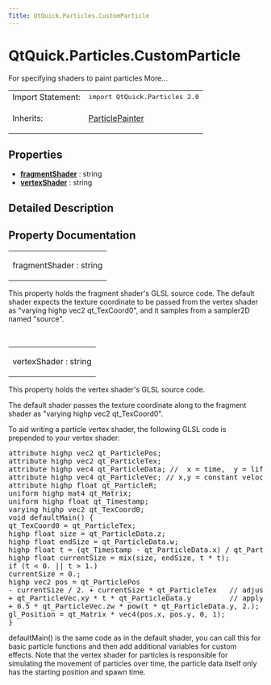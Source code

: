 ```yaml
---
Title: QtQuick.Particles.CustomParticle
---
```


# QtQuick.Particles.CustomParticle

<span class="subtitle"></span>
<!-- $$$CustomParticle-brief -->
<p>For specifying shaders to paint particles More...</p>
<!-- @@@CustomParticle -->
<table class="alignedsummary">
<tr><td class="memItemLeft rightAlign topAlign"> Import Statement:</td><td class="memItemRight bottomAlign"> </b><tt>import QtQuick.Particles 2.0</tt></td></tr><tr><td class="memItemLeft rightAlign topAlign"> Inherits:</td><td class="memItemRight bottomAlign"> <p><a href="QtQuick.Particles.ParticlePainter.md">ParticlePainter</a></p>
</td></tr></table><ul>
</ul>
<h2>Properties</h2>
<ul>
<li class="fn"><b><b><a href="#fragmentShader-prop">fragmentShader</a></b></b> : string</li>
<li class="fn"><b><b><a href="#vertexShader-prop">vertexShader</a></b></b> : string</li>
</ul>
<!-- $$$CustomParticle-description -->
<h2>Detailed Description</h2>
<!-- @@@CustomParticle -->
<h2>Property Documentation</h2>
<!-- $$$fragmentShader -->
<table class="qmlname"><tr valign="top"><td class="tblQmlPropNode"><p><span class="name">fragmentShader</span> : <span class="type">string</span></p></td></tr></table><p>This property holds the fragment shader's GLSL source code. The default shader expects the texture coordinate to be passed from the vertex shader as &quot;varying highp vec2 qt_TexCoord0&quot;, and it samples from a sampler2D named &quot;source&quot;.</p>
<!-- @@@fragmentShader -->
<br/>
<!-- $$$vertexShader -->
<table class="qmlname"><tr valign="top"><td class="tblQmlPropNode"><p><span class="name">vertexShader</span> : <span class="type">string</span></p></td></tr></table><p>This property holds the vertex shader's GLSL source code.</p>
<p>The default shader passes the texture coordinate along to the fragment shader as &quot;varying highp vec2 qt_TexCoord0&quot;.</p>
<p>To aid writing a particle vertex shader, the following GLSL code is prepended to your vertex shader:</p>
<pre class="cpp">attribute highp vec2 qt_ParticlePos;
attribute highp vec2 qt_ParticleTex;
attribute highp vec4 qt_ParticleData; <span class="comment">//  x = time,  y = lifeSpan, z = size,  w = endSize</span>
attribute highp vec4 qt_ParticleVec; <span class="comment">// x,y = constant velocity,  z,w = acceleration</span>
attribute highp <span class="type">float</span> qt_ParticleR;
uniform highp mat4 qt_Matrix;
uniform highp <span class="type">float</span> qt_Timestamp;
varying highp vec2 qt_TexCoord0;
<span class="type">void</span> defaultMain() {
qt_TexCoord0 <span class="operator">=</span> qt_ParticleTex;
highp <span class="type">float</span> size <span class="operator">=</span> qt_ParticleData<span class="operator">.</span>z;
highp <span class="type">float</span> endSize <span class="operator">=</span> qt_ParticleData<span class="operator">.</span>w;
highp <span class="type">float</span> t <span class="operator">=</span> (qt_Timestamp <span class="operator">-</span> qt_ParticleData<span class="operator">.</span>x) <span class="operator">/</span> qt_ParticleData<span class="operator">.</span>y;
highp <span class="type">float</span> currentSize <span class="operator">=</span> mix(size<span class="operator">,</span> endSize<span class="operator">,</span> t <span class="operator">*</span> t);
<span class="keyword">if</span> (t <span class="operator">&lt;</span> <span class="number">0.</span> <span class="operator">|</span><span class="operator">|</span> t <span class="operator">&gt;</span> <span class="number">1.</span>)
currentSize <span class="operator">=</span> <span class="number">0.</span>;
highp vec2 pos <span class="operator">=</span> qt_ParticlePos
<span class="operator">-</span> currentSize <span class="operator">/</span> <span class="number">2.</span> <span class="operator">+</span> currentSize <span class="operator">*</span> qt_ParticleTex   <span class="comment">// adjust size</span>
<span class="operator">+</span> qt_ParticleVec<span class="operator">.</span>xy <span class="operator">*</span> t <span class="operator">*</span> qt_ParticleData<span class="operator">.</span>y         <span class="comment">// apply velocity vector..</span>
<span class="operator">+</span> <span class="number">0.5</span> <span class="operator">*</span> qt_ParticleVec<span class="operator">.</span>zw <span class="operator">*</span> pow(t <span class="operator">*</span> qt_ParticleData<span class="operator">.</span>y<span class="operator">,</span> <span class="number">2.</span>);
gl_Position <span class="operator">=</span> qt_Matrix <span class="operator">*</span> vec4(pos<span class="operator">.</span>x<span class="operator">,</span> pos<span class="operator">.</span>y<span class="operator">,</span> <span class="number">0</span><span class="operator">,</span> <span class="number">1</span>);
}</pre>
<p>defaultMain() is the same code as in the default shader, you can call this for basic particle functions and then add additional variables for custom effects. Note that the vertex shader for particles is responsible for simulating the movement of particles over time, the particle data itself only has the starting position and spawn time.</p>
<!-- @@@vertexShader -->
<br/>
